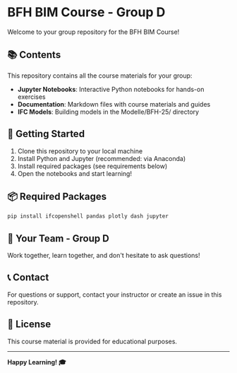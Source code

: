 # BFH BIM Course - Group D

Welcome to your group repository for the BFH BIM Course!

## 📚 Contents

This repository contains all the course materials for your group:

- **Jupyter Notebooks**: Interactive Python notebooks for hands-on exercises
- **Documentation**: Markdown files with course materials and guides
- **IFC Models**: Building models in the Modelle/BFH-25/ directory

## 🚀 Getting Started

1. Clone this repository to your local machine
2. Install Python and Jupyter (recommended: via Anaconda)
3. Install required packages (see requirements below)
4. Open the notebooks and start learning!

## 📦 Required Packages

```bash
pip install ifcopenshell pandas plotly dash jupyter
```

## 👥 Your Team - Group D

Work together, learn together, and don't hesitate to ask questions!

## 📞 Contact

For questions or support, contact your instructor or create an issue in this repository.

## 📝 License

This course material is provided for educational purposes.

---

**Happy Learning! 🎓**

